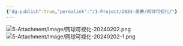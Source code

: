 ```yaml
---
{"dg-publish":true,"permalink":"/1-Project/2024-美赛/网球可视化/"}
---
```


![5-Attachment/Image/网球可视化-20240202.png](/img/user/5-Attachment/Image/%E7%BD%91%E7%90%83%E5%8F%AF%E8%A7%86%E5%8C%96-20240202.png)
![5-Attachment/Image/网球可视化-20240202-1.png](/img/user/5-Attachment/Image/%E7%BD%91%E7%90%83%E5%8F%AF%E8%A7%86%E5%8C%96-20240202-1.png)